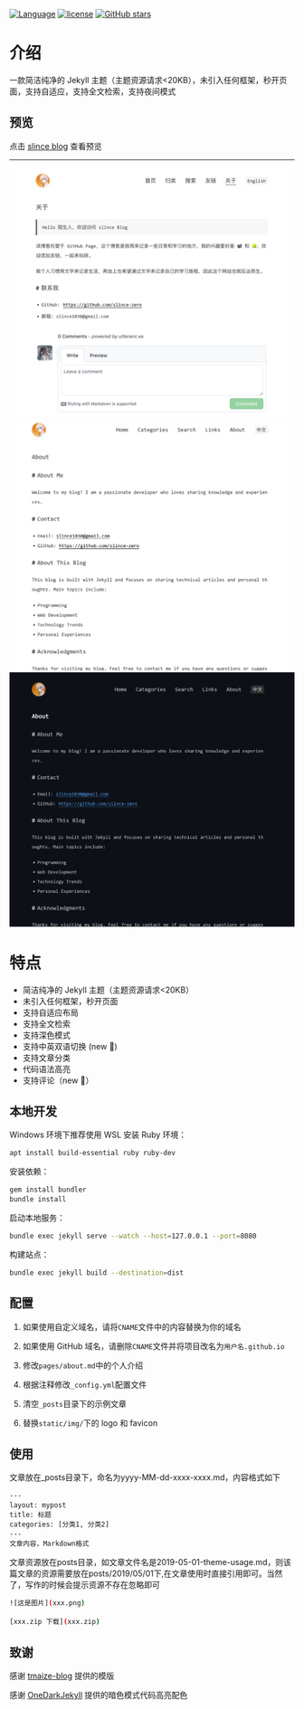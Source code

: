 [![Language](https://img.shields.io/badge/Jekyll-Theme-blue)](https://github.com/TMaize/tmaize-blog)
[![license](https://img.shields.io/github/license/TMaize/tmaize-blog)](https://github.com/TMaize/tmaize-blog)
[![GitHub stars](https://img.shields.io/github/stars/TMaize/tmaize-blog?style=social)](https://github.com/TMaize/tmaize-blog)

# 介绍

一款简洁纯净的 Jekyll 主题（主题资源请求<20KB），未引入任何框架，秒开页面，支持自适应，支持全文检索，支持夜间模式

## 预览
点击 [slince blog](slince-zero.github.io/) 查看预览


![](./posts/2025/01/15/01.png)
![](./posts/2025/01/15/02.png)
![](./posts/2025/01/15/03.png)


# 特点

- 简洁纯净的 Jekyll 主题（主题资源请求<20KB）
- 未引入任何框架，秒开页面
- 支持自适应布局
- 支持全文检索
- 支持深色模式
- 支持中英双语切换 (new 👻)
- 支持文章分类
- 代码语法高亮
- 支持评论（new 🤒）

## 本地开发

Windows 环境下推荐使用 WSL 安装 Ruby 环境：

```bash
apt install build-essential ruby ruby-dev
```

安装依赖：

```bash
gem install bundler
bundle install
```

启动本地服务：

```bash
bundle exec jekyll serve --watch --host=127.0.0.1 --port=8080
```

构建站点：

```bash
bundle exec jekyll build --destination=dist
```

## 配置

1. 如果使用自定义域名，请将`CNAME`文件中的内容替换为你的域名

2. 如果使用 GitHub 域名，请删除`CNAME`文件并将项目改名为`用户名.github.io`

3. 修改`pages/about.md`中的个人介绍

4. 根据注释修改`_config.yml`配置文件

5. 清空`_posts`目录下的示例文章

6. 替换`static/img/`下的 logo 和 favicon

## 使用
文章放在_posts目录下，命名为yyyy-MM-dd-xxxx-xxxx.md，内容格式如下

```bash
---
layout: mypost
title: 标题
categories: [分类1, 分类2]
---
文章内容，Markdown格式
```

文章资源放在posts目录，如文章文件名是2019-05-01-theme-usage.md，则该篇文章的资源需要放在posts/2019/05/01下,在文章使用时直接引用即可。当然了，写作的时候会提示资源不存在忽略即可

```bash
![这是图片](xxx.png)

[xxx.zip 下载](xxx.zip)
```

## 致谢

感谢 [tmaize-blog](https://github.com/TMaize/tmaize-blog) 提供的模版

感谢 [OneDarkJekyll](https://github.com/mgyongyosi/OneDarkJekyll) 提供的暗色模式代码高亮配色
